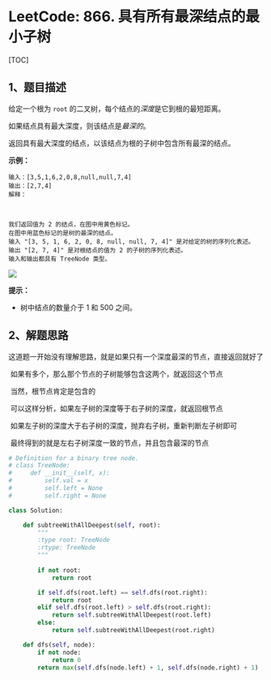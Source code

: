 # LeetCode: 866. 具有所有最深结点的最小子树

[TOC]



## 1、题目描述



给定一个根为 `root` 的二叉树，每个结点的*深度*是它到根的最短距离。

如果结点具有最大深度，则该结点是*最深的*。

返回具有最大深度的结点，以该结点为根的子树中包含所有最深的结点。

 

**示例：**

```
输入：[3,5,1,6,2,0,8,null,null,7,4]
输出：[2,7,4]
解释：



我们返回值为 2 的结点，在图中用黄色标记。
在图中用蓝色标记的是树的最深的结点。
输入 "[3, 5, 1, 6, 2, 0, 8, null, null, 7, 4]" 是对给定的树的序列化表述。
输出 "[2, 7, 4]" 是对根结点的值为 2 的子树的序列化表述。
输入和输出都具有 TreeNode 类型。
```

![](http://px3chmx10.bkt.clouddn.com/notebook/2019-09-19-051048.png) 



**提示：**

- 树中结点的数量介于 1 和 500 之间。



## 2、解题思路

​	这道题一开始没有理解思路，就是如果只有一个深度最深的节点，直接返回就好了

​	如果有多个，那么那个节点的子树能够包含这两个，就返回这个节点

​	当然，根节点肯定是包含的

​	可以这样分析，如果左子树的深度等于右子树的深度，就返回根节点

​	如果左子树的深度大于右子树的深度，抛弃右子树，重新判断左子树即可

​	最终得到的就是左右子树深度一致的节点，并且包含最深的节点

```python
# Definition for a binary tree node.
# class TreeNode:
#     def __init__(self, x):
#         self.val = x
#         self.left = None
#         self.right = None

class Solution:

    def subtreeWithAllDeepest(self, root):
        """
        :type root: TreeNode
        :rtype: TreeNode
        """
        
        if not root:
            return root

        if self.dfs(root.left) == self.dfs(root.right):
            return root
        elif self.dfs(root.left) > self.dfs(root.right):
            return self.subtreeWithAllDeepest(root.left)
        else:
            return self.subtreeWithAllDeepest(root.right)

    def dfs(self, node):
        if not node:
            return 0
        return max(self.dfs(node.left) + 1, self.dfs(node.right) + 1)
```

